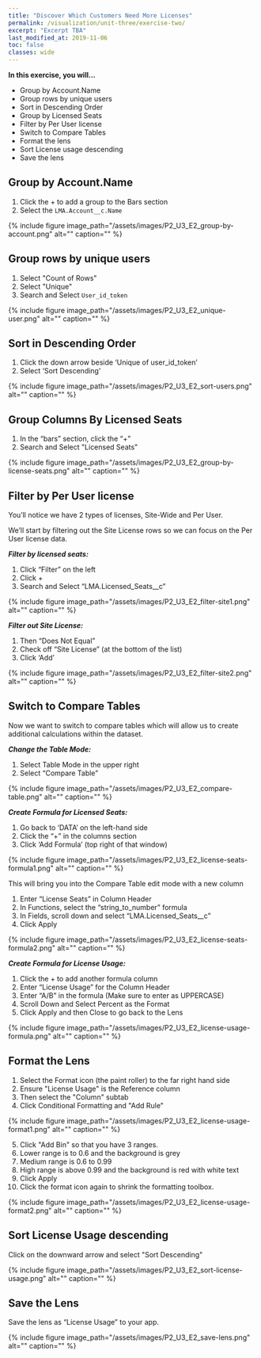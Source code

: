 ```yaml
---
title: "Discover Which Customers Need More Licenses"
permalink: /visualization/unit-three/exercise-two/
excerpt: "Excerpt TBA"
last_modified_at: 2019-11-06
toc: false
classes: wide
---
```



**In this exercise, you will...**

* Group by Account.Name
* Group rows by unique users 
* Sort in Descending Order 
* Group by Licensed Seats
* Filter by Per User license 
* Switch to Compare Tables
* Format the lens
* Sort License usage descending
* Save the lens



<!-- -------------------- TASK BOUNDARY -------------------- -->


## Group by Account.Name

1. Click the + to add a group to the Bars section
2. Select the ```LMA.Account__c.Name```


{% include figure image_path="/assets/images/P2_U3_E2_group-by-account.png" alt="" caption="" %}

<!-- -------------------- TASK BOUNDARY -------------------- -->

## Group rows by unique users

1. Select "Count of Rows" 
2. Select "Unique" 
3. Search and Select ```User_id_token```


{% include figure image_path="/assets/images/P2_U3_E2_unique-user.png" alt="" caption="" %}

<!-- -------------------- TASK BOUNDARY -------------------- -->

## Sort in Descending Order 

1. Click the down arrow beside ‘Unique of user_id_token’
2. Select ‘Sort Descending’

{% include figure image_path="/assets/images/P2_U3_E2_sort-users.png" alt="" caption="" %}

<!-- -------------------- TASK BOUNDARY -------------------- -->

## Group Columns By Licensed Seats 

1. In the “bars” section, click the “+”
2. Search and Select "Licensed Seats" 

{% include figure image_path="/assets/images/P2_U3_E2_group-by-license-seats.png" alt="" caption="" %}

<!-- -------------------- TASK BOUNDARY -------------------- -->

## Filter by Per User license 

You’ll notice we have 2 types of licenses, Site-Wide and Per User.

We’ll start by filtering out the Site License rows so we can focus on the Per User license data. 

***Filter by licensed seats:***

1. Click “Filter” on the left 
2. Click + 
3. Search and Select “LMA.Licensed_Seats__c” 


{% include figure image_path="/assets/images/P2_U3_E2_filter-site1.png" alt="" caption="" %}

***Filter out Site License:***

1. Then “Does Not Equal” 
2. Check off “Site License” (at the bottom of the list)
3. Click ‘Add’


{% include figure image_path="/assets/images/P2_U3_E2_filter-site2.png" alt="" caption="" %}

<!-- -------------------- TASK BOUNDARY -------------------- -->

## Switch to Compare Tables 

Now we want to switch to compare tables which will allow us to create additional calculations within the dataset. 

***Change the Table Mode:***

1. Select Table Mode in the upper right 
2. Select “Compare Table” 

{% include figure image_path="/assets/images/P2_U3_E2_compare-table.png" alt="" caption="" %}

***Create Formula for Licensed Seats:***

1. Go back to ‘DATA’ on the left-hand side 
2. Click the “+” in the columns section 
3. Click ‘Add Formula’ (top right of that window)

{% include figure image_path="/assets/images/P2_U3_E2_license-seats-formula1.png" alt="" caption="" %}

This will bring you into the Compare Table edit mode with a new column

1. Enter “License Seats” in Column Header
2. In Functions, select the “string_to_number” formula 
3. In Fields, scroll down and select “LMA.Licensed_Seats__c”
4. Click Apply

{% include figure image_path="/assets/images/P2_U3_E2_license-seats-formula2.png" alt="" caption="" %}

***Create Formula for License Usage:***

1. Click the + to add another formula column
2. Enter “License Usage” for the Column Header
3. Enter “A/B” in the formula 
(Make sure to enter as UPPERCASE)
4. Scroll Down  and Select Percent as the Format
5. Click Apply and then Close to go back to the Lens

{% include figure image_path="/assets/images/P2_U3_E2_license-usage-formula.png" alt="" caption="" %}


<!-- -------------------- TASK BOUNDARY -------------------- -->

## Format the Lens

1. Select the Format icon (the paint roller) to the far right hand side
2. Ensure "License Usage" is the Reference column
3. Then select the "Column" subtab 
4. Click Conditional Formatting and "Add Rule" 


{% include figure image_path="/assets/images/P2_U3_E2_license-usage-format1.png" alt="" caption="" %}

5. Click "Add Bin" so that you have 3 ranges.
6. Lower range is to 0.6 and the background is grey
7. Medium range is 0.6 to 0.99
8. High range is above 0.99 and the background is red with white text
9. Click Apply
10. Click the format icon again to shrink the formatting toolbox.


{% include figure image_path="/assets/images/P2_U3_E2_license-usage-format2.png" alt="" caption="" %}


<!-- -------------------- TASK BOUNDARY -------------------- -->


## Sort License Usage descending
 
Click on the downward arrow and select "Sort Descending" 


{% include figure image_path="/assets/images/P2_U3_E2_sort-license-usage.png" alt="" caption="" %}

<!-- -------------------- TASK BOUNDARY -------------------- -->


## Save the Lens
 
Save the lens as “License Usage” to your app. 

{% include figure image_path="/assets/images/P2_U3_E2_save-lens.png" alt="" caption="" %}